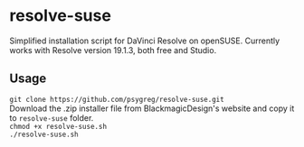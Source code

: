 # resolve-suse
Simplified installation script for DaVinci Resolve on openSUSE. Currently works with Resolve version 19.1.3, both free and Studio.

## Usage

`git clone https://github.com/psygreg/resolve-suse.git`\
Download the .zip installer file from BlackmagicDesign's website and copy it to `resolve-suse` folder.\
`chmod +x resolve-suse.sh`\
`./resolve-suse.sh`
